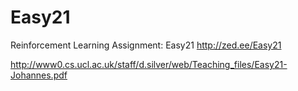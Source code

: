 # Easy21
Reinforcement Learning Assignment: Easy21
http://zed.ee/Easy21

http://www0.cs.ucl.ac.uk/staff/d.silver/web/Teaching_files/Easy21-Johannes.pdf